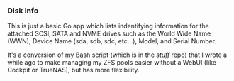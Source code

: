 ### Disk Info

This is just a basic Go app which lists indentifying information for the attached SCSI, SATA and NVME drives such as the World Wide Name (WWN), Device Name (sda, sdb, sdc, etc...), Model, and Serial Number.

It's a conversion of my Bash script (which is in the *stuff* repo) that I wrote a while ago to make managing my ZFS pools easier without a WebUI (like Cockpit or TrueNAS), but has more flexibility.